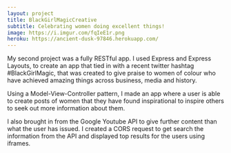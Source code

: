 ```yaml
---
layout: project
title: BlackGirlMagicCreative
subtitle: Celebrating women doing excellent things!
image: https://i.imgur.com/fqIeE1r.png
heroku: https://ancient-dusk-97846.herokuapp.com/
---
```


My second project was a fully RESTful app. I used Express and Express Layouts, to create an app that tied in with a recent twitter hashtag #BlackGirlMagic, that was created to give praise to women of colour who have achieved amazing things across business, media and history.

Using a Model-View-Controller pattern, I made an app where a user is able to create posts of women that they have found inspirational to inspire others to seek out more information about them.

I also brought in from the Google Youtube API to give further content than what the user has issued. I created a CORS request to get search the information from the API and displayed top results for the users using iframes.
